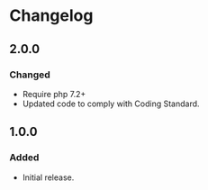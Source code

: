 # Changelog

## 2.0.0

### Changed
- Require php 7.2+
- Updated code to comply with Coding Standard.

## 1.0.0

### Added
- Initial release.
